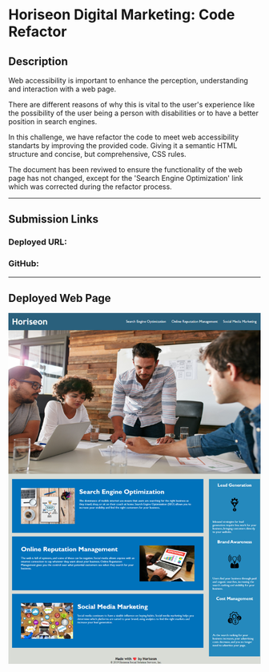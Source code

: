 
# Horiseon Digital Marketing: Code Refactor


## Description

Web accessibility is important to enhance the perception, understanding and interaction with a web page. 

There are different reasons of why this is vital to the user's experience like the possibility of the user being a person with disabilities or to have a better position in search engines. 

In this challenge, we have refactor the code to meet web accessibility standarts by improving the provided code. Giving it a semantic HTML structure and concise, but comprehensive, CSS rules.

The document has been reviwed to ensure the functionality of the web page has not changed, except for the 'Search Engine Optimization' link which was corrected during the refactor process.

--------------------

## Submission Links

### Deployed URL:

### GitHub:

---------------------

## Deployed Web Page

![Horiseon Wep Page](Develop\assets\images\Horiseon.png)
